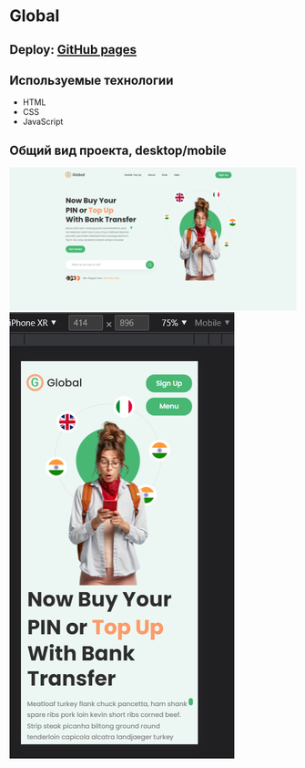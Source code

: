 <h1>Global</h1>
<h2>
  Deploy: <a href="https://tertiomodo.github.io/global/">GitHub pages</a>
</h2>
<h2>Используемые технологии</h2>
<ul>
  <li>HTML</li>
  <li>CSS</li>
  <li>JavaScript</li>
</ul>
<h2>Общий вид проекта, desktop/mobile</h2>
<div>
  <img src="assets\img\readme-img\desktop.png">
  <img src="assets\img\readme-img\mobile.png">
</div>